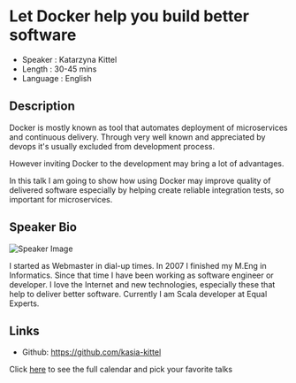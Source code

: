 Let Docker help you build better software
========================

* Speaker   : Katarzyna Kittel
* Length    : 30-45 mins
* Language  : English

Description
-----------

Docker is mostly known as tool that automates deployment of microservices and continuous delivery. Through very well known and appreciated by devops it's usually excluded from development process.

However inviting Docker to the development may bring a lot of advantages.

In this talk I am going to show how using Docker may improve quality of delivered software especially by helping create reliable integration tests, so important for microservices.

Speaker Bio
-----------

![Speaker Image](https://avatars0.githubusercontent.com/u/11980812?v=3&s=400)

I started as Webmaster in dial-up times.  In 2007 I finished my M.Eng in Informatics. Since that time I have been working as software engineer or developer. I love the Internet and new technologies, especially these that help to deliver better software. Currently I am Scala developer at Equal Experts.

Links
-----

* Github: https://github.com/kasia-kittel

Click [here][1] to see the full calendar and pick your favorite talks

[1]: https://pixels.camp/schedule/
